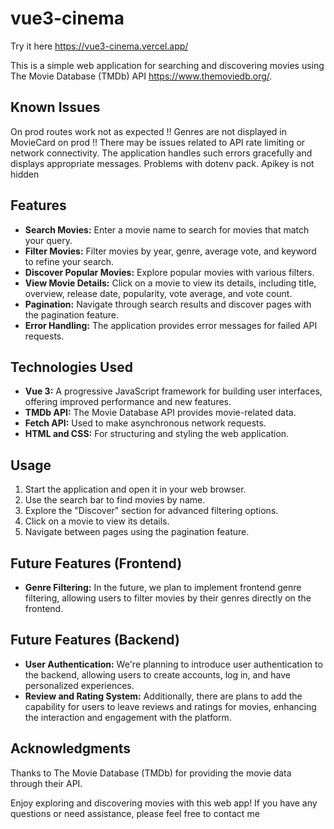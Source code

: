 # vue3-cinema
Try it here https://vue3-cinema.vercel.app/

This is a simple web application for searching and discovering movies using The Movie Database (TMDb) API https://www.themoviedb.org/.

## Known Issues
On prod routes work not as expected !!
Genres are not displayed in MovieCard on prod !! 
There may be issues related to API rate limiting or network connectivity. The application handles such errors gracefully and displays appropriate messages.
Problems with dotenv pack. Apikey is not hidden

## Features

- **Search Movies:** Enter a movie name to search for movies that match your query.
- **Filter Movies:** Filter movies by year, genre, average vote, and keyword to refine your search.
- **Discover Popular Movies:** Explore popular movies with various filters.
- **View Movie Details:** Click on a movie to view its details, including title, overview, release date, popularity, vote average, and vote count.
- **Pagination:** Navigate through search results and discover pages with the pagination feature.
- **Error Handling:** The application provides error messages for failed API requests.

## Technologies Used

- **Vue 3:** A progressive JavaScript framework for building user interfaces, offering improved performance and new features.
- **TMDb API:** The Movie Database API provides movie-related data.
- **Fetch API:** Used to make asynchronous network requests.
- **HTML and CSS:** For structuring and styling the web application.


## Usage

1. Start the application and open it in your web browser.
2. Use the search bar to find movies by name.
3. Explore the "Discover" section for advanced filtering options.
4. Click on a movie to view its details.
5. Navigate between pages using the pagination feature.


## Future Features (Frontend)

- **Genre Filtering:** In the future, we plan to implement frontend genre filtering, allowing users to filter movies by their genres directly on the frontend.

## Future Features (Backend)

- **User Authentication:** We're planning to introduce user authentication to the backend, allowing users to create accounts, log in, and have personalized experiences.
- **Review and Rating System:** Additionally, there are plans to add the capability for users to leave reviews and ratings for movies, enhancing the interaction and engagement with the platform.


## Acknowledgments

Thanks to The Movie Database (TMDb) for providing the movie data through their API.

Enjoy exploring and discovering movies with this web app! If you have any questions or need assistance, please feel free to contact me
